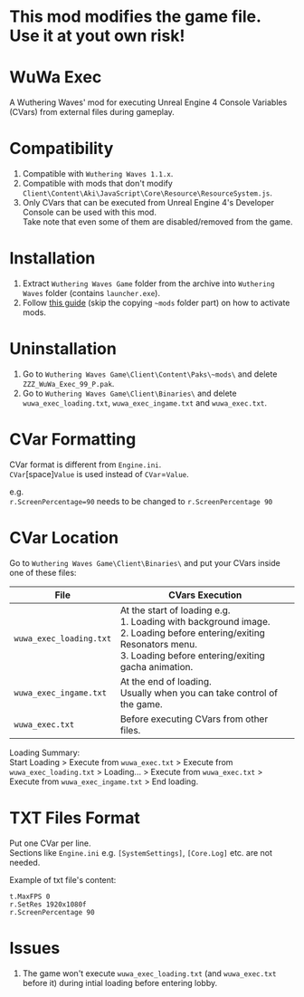 # This mod modifies the game file. Use it at yout own risk!


# WuWa Exec
A Wuthering Waves' mod for executing Unreal Engine 4 Console Variables (CVars) from external files during gameplay.


# Compatibility
1. Compatible with `Wuthering Waves 1.1.x`.
2. Compatible with mods that don't modify `Client\Content\Aki\JavaScript\Core\Resource\ResourceSystem.js`.
3. Only CVars that can be executed from Unreal Engine 4's Developer Console can be used with this mod.
   <br>Take note that even some of them are disabled/removed from the game. 


# Installation
1. Extract `Wuthering Waves Game` folder from the archive into `Wuthering Waves` folder (contains `launcher.exe`).
2. Follow [this guide](https://github.com/aarlin/wuthering-waves-mod-starter/?tab=readme-ov-file#how-to-install-mods) (skip the copying `~mods` folder part) on how to activate mods.


# Uninstallation
1. Go to `Wuthering Waves Game\Client\Content\Paks\~mods\` and delete `ZZZ_WuWa_Exec_99_P.pak`.
2. Go to `Wuthering Waves Game\Client\Binaries\` and delete `wuwa_exec_loading.txt`, `wuwa_exec_ingame.txt` and `wuwa_exec.txt`.


# CVar Formatting
CVar format is different from `Engine.ini`.<br>
`CVar`[space]`Value` is used instead of `CVar`=`Value`.<br>

e.g.<br>
`r.ScreenPercentage=90` needs to be changed to `r.ScreenPercentage 90`


# CVar Location
Go to `Wuthering Waves Game\Client\Binaries\` and put your CVars inside one of these files:

| File                    | CVars Execution                                                                                                                                                                 |
|-------------------------|---------------------------------------------------------------------------------------------------------------------------------------------------------------------------------|
| `wuwa_exec_loading.txt` | At the start of loading e.g.<br>1. Loading with background image.<br>2. Loading before entering/exiting Resonators menu.<br>3. Loading before entering/exiting gacha animation. |
| `wuwa_exec_ingame.txt`  | At the end of loading.<br>Usually when you can take control of the game.                                                                                                        |
| `wuwa_exec.txt`         | Before executing CVars from other files.                                                                            |

Loading Summary:<br>
Start Loading > Execute from `wuwa_exec.txt` > Execute from `wuwa_exec_loading.txt` > Loading... > Execute from `wuwa_exec.txt` > Execute from `wuwa_exec_ingame.txt` > End loading.

# TXT Files Format
Put one CVar per line.<br>
Sections like `Engine.ini` e.g. `[SystemSettings]`, `[Core.Log]` etc. are not needed.<br>

Example of txt file's content:
```
t.MaxFPS 0
r.SetRes 1920x1080f
r.ScreenPercentage 90
```


# Issues
1. The game won't execute `wuwa_exec_loading.txt` (and `wuwa_exec.txt` before it) during intial loading before entering lobby.
